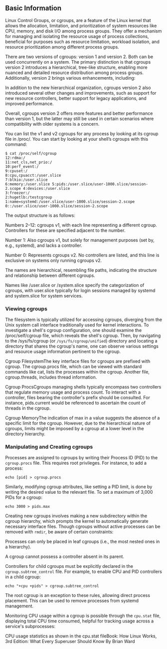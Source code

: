 ## Basic Information

Linux Control Groups, or cgroups, are a feature of the Linux kernel that allows the allocation, limitation, and prioritization of system resources like CPU, memory, and disk I/O among process groups. They offer a mechanism for managing and isolating the resource usage of process collections, beneficial for purposes such as resource limitation, workload isolation, and resource prioritization among different process groups.

There are two versions of cgroups: version 1 and version 2. Both can be used concurrently on a system. The primary distinction is that cgroups version 2 introduces a hierarchical, tree-like structure, enabling more nuanced and detailed resource distribution among process groups. Additionally, version 2 brings various enhancements, including:

In addition to the new hierarchical organization, cgroups version 2 also introduced several other changes and improvements, such as support for new resource controllers, better support for legacy applications, and improved performance.

Overall, cgroups version 2 offers more features and better performance than version 1, but the latter may still be used in certain scenarios where compatibility with older systems is a concern.

You can list the v1 and v2 cgroups for any process by looking at its cgroup file in /proc/<pid>. You can start by looking at your shell’s cgroups with this command:

```
$ cat /proc/self/cgroup
12:rdma:/
11:net_cls,net_prio:/
10:perf_event:/
9:cpuset:/
8:cpu,cpuacct:/user.slice
7:blkio:/user.slice
6:memory:/user.slice 5:pids:/user.slice/user-1000.slice/session-2.scope 4:devices:/user.slice
3:freezer:/
2:hugetlb:/testcgroup
1:name=systemd:/user.slice/user-1000.slice/session-2.scope
0::/user.slice/user-1000.slice/session-2.scope
```

The output structure is as follows:

Numbers 2–12: cgroups v1, with each line representing a different cgroup. Controllers for these are specified adjacent to the number.

Number 1: Also cgroups v1, but solely for management purposes (set by, e.g., systemd), and lacks a controller.

Number 0: Represents cgroups v2. No controllers are listed, and this line is exclusive on systems only running cgroups v2.

The names are hierarchical, resembling file paths, indicating the structure and relationship between different cgroups.

Names like /user.slice or /system.slice specify the categorization of cgroups, with user.slice typically for login sessions managed by systemd and system.slice for system services.

### Viewing cgroups

The filesystem is typically utilized for accessing cgroups, diverging from the Unix system call interface traditionally used for kernel interactions. To investigate a shell's cgroup configuration, one should examine the /proc/self/cgroup file, which reveals the shell's cgroup. Then, by navigating to the /sys/fs/cgroup (or `/sys/fs/cgroup/unified`) directory and locating a directory that shares the cgroup's name, one can observe various settings and resource usage information pertinent to the cgroup.

Cgroup FilesystemThe key interface files for cgroups are prefixed with cgroup. The cgroup.procs file, which can be viewed with standard commands like cat, lists the processes within the cgroup. Another file, cgroup.threads, includes thread information.

Cgroup ProcsCgroups managing shells typically encompass two controllers that regulate memory usage and process count. To interact with a controller, files bearing the controller's prefix should be consulted. For instance, pids.current would be referenced to ascertain the count of threads in the cgroup.

Cgroup MemoryThe indication of max in a value suggests the absence of a specific limit for the cgroup. However, due to the hierarchical nature of cgroups, limits might be imposed by a cgroup at a lower level in the directory hierarchy.

### Manipulating and Creating cgroups

Processes are assigned to cgroups by writing their Process ID (PID) to the `cgroup.procs` file. This requires root privileges. For instance, to add a process:

```
echo [pid] > cgroup.procs
```

Similarly, modifying cgroup attributes, like setting a PID limit, is done by writing the desired value to the relevant file. To set a maximum of 3,000 PIDs for a cgroup:

```
echo 3000 > pids.max
```

Creating new cgroups involves making a new subdirectory within the cgroup hierarchy, which prompts the kernel to automatically generate necessary interface files. Though cgroups without active processes can be removed with `rmdir`, be aware of certain constraints:

Processes can only be placed in leaf cgroups (i.e., the most nested ones in a hierarchy).

A cgroup cannot possess a controller absent in its parent.

Controllers for child cgroups must be explicitly declared in the `cgroup.subtree_control` file. For example, to enable CPU and PID controllers in a child cgroup:

```
echo "+cpu +pids" > cgroup.subtree_control
```

The root cgroup is an exception to these rules, allowing direct process placement. This can be used to remove processes from systemd management.

Monitoring CPU usage within a cgroup is possible through the `cpu.stat` file, displaying total CPU time consumed, helpful for tracking usage across a service's subprocesses:

CPU usage statistics as shown in the cpu.stat fileBook: How Linux Works, 3rd Edition: What Every Superuser Should Know By Brian Ward